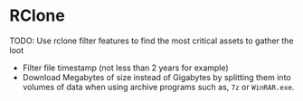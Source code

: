 # RClone

TODO: Use rclone filter features to find the most critical assets to gather the loot

- Filter file timestamp (not less than 2 years for example)
- Download Megabytes of size instead of Gigabytes by splitting them into volumes of data when using archive programs such as, `7z` or `WinRAR.exe`.
